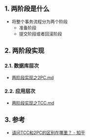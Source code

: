 ## 1. 两阶段是什么
- 将整个事务流程分为两个阶段
    - 准备阶段
    - 提交阶段或者回滚阶段
## 2. 两阶段实现
### 2.1. 数据库层次
- [两阶段实现之2PC.md](两阶段实现之2PC.md)
### 2.2. 应用层次
- [两阶段实现之TCC.md](两阶段实现之TCC.md)

## 3. 参考
- [请问TCC和2PC的区别在哪里？ \- 知乎](https://www.zhihu.com/question/280888550)